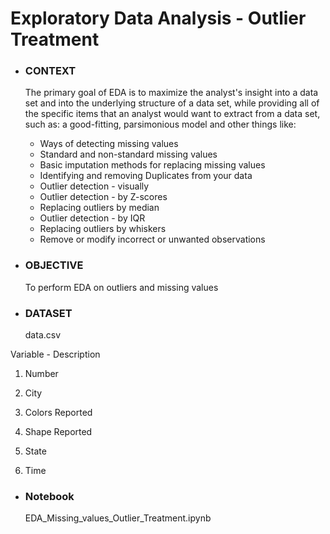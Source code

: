 # Exploratory Data Analysis - Outlier Treatment

- ### CONTEXT 
  The primary goal of EDA is to maximize the analyst's insight into a data set and into the underlying structure of a data set, while providing all of the specific items that an 
  analyst would want to extract from a data set, such as: a good-fitting, parsimonious model and other things like:
  - Ways of detecting missing values
  - Standard and non-standard missing values
  - Basic imputation methods for replacing missing values
  - Identifying and removing Duplicates from your data
  - Outlier detection - visually
  - Outlier detection - by Z-scores
  - Replacing outliers by median
  - Outlier detection - by IQR
  - Replacing outliers by whiskers
  - Remove or modify incorrect or unwanted observations


- ### OBJECTIVE 
  To perform EDA on outliers and missing values

- ### DATASET 
  data.csv

Variable - Description 

1. Number

2. City

3. Colors Reported

4. Shape Reported

5. State

6. Time


- ### Notebook
   EDA_Missing_values_Outlier_Treatment.ipynb